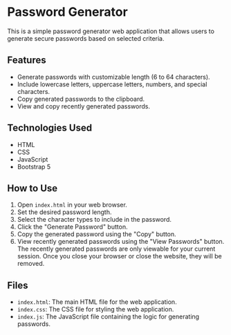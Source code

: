 # Password Generator

This is a simple password generator web application that allows users to generate secure passwords based on selected criteria.

## Features

- Generate passwords with customizable length (6 to 64 characters).
- Include lowercase letters, uppercase letters, numbers, and special characters.
- Copy generated passwords to the clipboard.
- View and copy recently generated passwords.

## Technologies Used

- HTML
- CSS
- JavaScript
- Bootstrap 5

## How to Use

1. Open `index.html` in your web browser.
2. Set the desired password length.
3. Select the character types to include in the password.
4. Click the "Generate Password" button.
5. Copy the generated password using the "Copy" button.
6. View recently generated passwords using the "View Passwords" button. The recently generated passwords are only viewable for your current session. Once you close your browser or close the website, they will be removed. 

## Files

- `index.html`: The main HTML file for the web application.
- `index.css`: The CSS file for styling the web application.
- `index.js`: The JavaScript file containing the logic for generating passwords.


